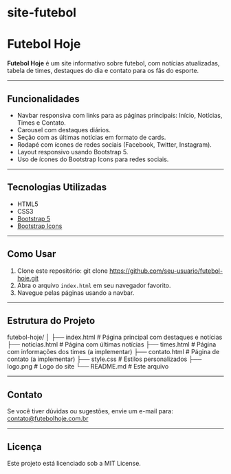 # site-futebol
# Futebol Hoje

**Futebol Hoje** é um site informativo sobre futebol, com notícias atualizadas, tabela de times, destaques do dia e contato para os fãs do esporte.

---

## Funcionalidades

- Navbar responsiva com links para as páginas principais: Início, Notícias, Times e Contato.
- Carousel com destaques diários.
- Seção com as últimas notícias em formato de cards.
- Rodapé com ícones de redes sociais (Facebook, Twitter, Instagram).
- Layout responsivo usando Bootstrap 5.
- Uso de ícones do Bootstrap Icons para redes sociais.

---

## Tecnologias Utilizadas

- HTML5
- CSS3
- [Bootstrap 5](https://getbootstrap.com/)
- [Bootstrap Icons](https://icons.getbootstrap.com/)

---

## Como Usar

1. Clone este repositório:
git clone https://github.com/seu-usuario/futebol-hoje.git
2. Abra o arquivo `index.html` em seu navegador favorito.
3. Navegue pelas páginas usando a navbar.

---

## Estrutura do Projeto

futebol-hoje/
│
├── index.html # Página principal com destaques e notícias
├── noticias.html # Página com últimas notícias
├── times.html # Página com informações dos times (a implementar)
├── contato.html # Página de contato (a implementar)
├── style.css # Estilos personalizados
├── logo.png # Logo do site
└── README.md # Este arquivo

---

## Contato

Se você tiver dúvidas ou sugestões, envie um e-mail para: contato@futebolhoje.com.br

---

## Licença

Este projeto está licenciado sob a MIT License.
